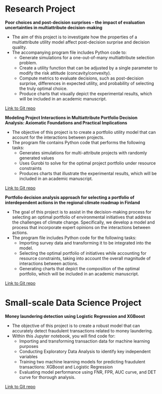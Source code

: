 # **Research Project**


**Poor choices and post-decision surprises – the impact of evaluation uncertainties in multiattribute decision-making**
- The aim of this project is to investigate how the properties of a multiattribute utility model affect post-decision surprise and decision quality. 
- The accompanying program file includes Python code to:
  - Generate simulations for a one-out-of-many multiattribute selection problem.
  - Create a utility function that can be adjusted by a single parameter to modify the risk attitude (concavity/convexity).
  - Compute metrics to evaluate decisions, such as post-decision surprise, differences in expected utility, and probability of selecting the truly optimal choice.
  - Produce charts that visually depict the experimental results, which will be included in an academic manuscript.

[Link to Git repo](https://github.com/Tea123123/MAUT_Bayesian)

**Modeling Project Interactions in Multiattribute Portfolio Decision Analysis: Axiomatic Foundations and Practical Implications**
- The objective of this project is to create a portfolio utility model that can account for the interactions between projects.
- The program file contains Python code that performs the following tasks:
  - Generates simulations for multi-attribute projects with randomly generated values
  - Uses Gurobi to solve for the optimal project portfolio under resource constraints
  - Produces charts that illustrate the experimental results, which will be included in an academic manuscript.

[Link to Git repo](https://github.com/Tea123123/PDA_with_interaction)

**Portfolio decision analysis approach for selecting a portfolio of interdependent actions in the regional climate roadmap in Finland**
- The goal of this project is to assist in the decision-making process for selecting an optimal portfolio of environmental initiatives that address the challenges of climate change. Specifically, we develop a model and process that incorporate expert opinions on the interactions between actions.
- The program file includes Python code for the following tasks:
  - Importing survey data and transforming it to be integrated into the model.
  - Selecting the optimal portfolio of initiatives while accounting for resource constraints, taking into account the overall magnitude of interactions between actions.
  - Generating charts that depict the composition of the optimal portfolio, which will be included in an academic manuscript.

[Link to Git repo](https://github.com/Tea123123/Sustainability_PDA)

# **Small-scale Data Science Project**

**Money laundering detection using Logistic Regression and XGBoost**
- The objective of this project is to create a robust model that can accurately detect fraudulent transactions related to money laundering.
- Within this Jupyter notebook, you will find code for:
  - Importing and transforming transaction data for machine learning purposes
  - Conducting Exploratory Data Analysis to identify key independent variables
  - Training two machine learning models for predicting fraudulent transactions: XGBoost and Logistic Regression
  - Evaluating model performance using FNR, FPR, AUC curve, and DET curve for thorough analysis.

[Link to Git repo](https://github.com/Tea123123/fraud-detection)
